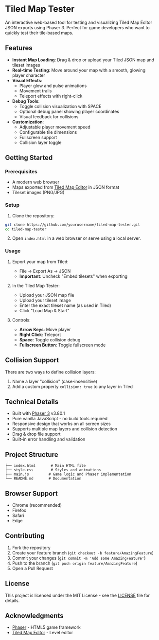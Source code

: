 # Tiled Map Tester

An interactive web-based tool for testing and visualizing Tiled Map Editor JSON exports using Phaser 3. Perfect for game developers who want to quickly test their tile-based maps.

## Features

- **Instant Map Loading**: Drag & drop or upload your Tiled JSON map and tileset images
- **Real-time Testing**: Move around your map with a smooth, glowing player character
- **Visual Effects**:
  - Player glow and pulse animations
  - Movement trails
  - Teleport effects with right-click
- **Debug Tools**:
  - Toggle collision visualization with SPACE
  - Optional debug panel showing player coordinates
  - Visual feedback for collisions
- **Customization**:
  - Adjustable player movement speed
  - Configurable tile dimensions
  - Fullscreen support
  - Collision layer toggle

## Getting Started

### Prerequisites

- A modern web browser
- Maps exported from [Tiled Map Editor](https://www.mapeditor.org/) in JSON format
- Tileset images (PNG/JPG)

### Setup

1. Clone the repository:
```bash
git clone https://github.com/yourusername/tiled-map-tester.git
cd tiled-map-tester
```

2. Open `index.html` in a web browser or serve using a local server.

### Usage

1. Export your map from Tiled:
   - File → Export As → JSON
   - **Important**: Uncheck "Embed tilesets" when exporting

2. In the Tiled Map Tester:
   - Upload your JSON map file
   - Upload your tileset image
   - Enter the exact tileset name (as used in Tiled)
   - Click "Load Map & Start"

3. Controls:
   - **Arrow Keys**: Move player
   - **Right Click**: Teleport
   - **Space**: Toggle collision debug
   - **Fullscreen Button**: Toggle fullscreen mode

## Collision Support

There are two ways to define collision layers:

1. Name a layer "collision" (case-insensitive)
2. Add a custom property `collision: true` to any layer in Tiled

## Technical Details

- Built with [Phaser 3](https://phaser.io/) v3.80.1
- Pure vanilla JavaScript - no build tools required
- Responsive design that works on all screen sizes
- Supports multiple map layers and collision detection
- Drag & drop file support
- Built-in error handling and validation

## Project Structure

```
├── index.html       # Main HTML file
├── style.css        # Styles and animations
├── main.js         # Game logic and Phaser implementation
└── README.md       # Documentation
```

## Browser Support

- Chrome (recommended)
- Firefox
- Safari
- Edge

## Contributing

1. Fork the repository
2. Create your feature branch (`git checkout -b feature/AmazingFeature`)
3. Commit your changes (`git commit -m 'Add some AmazingFeature'`)
4. Push to the branch (`git push origin feature/AmazingFeature`)
5. Open a Pull Request

## License

This project is licensed under the MIT License - see the [LICENSE](LICENSE) file for details.

## Acknowledgments

- [Phaser](https://phaser.io/) - HTML5 game framework
- [Tiled Map Editor](https://www.mapeditor.org/) - Level editor
